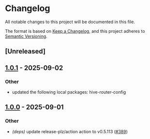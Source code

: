 # Changelog

All notable changes to this project will be documented in this file.

The format is based on [Keep a Changelog](https://keepachangelog.com/en/1.0.0/),
and this project adheres to [Semantic Versioning](https://semver.org/spec/v2.0.0.html).

## [Unreleased]

## [1.0.1](https://github.com/graphql-hive/router/compare/hive-router-plan-executor-v1.0.0...hive-router-plan-executor-v1.0.1) - 2025-09-02

### Other

- updated the following local packages: hive-router-config

## [1.0.0](https://github.com/graphql-hive/router/compare/hive-router-plan-executor-v0.0.1...hive-router-plan-executor-v1.0.0) - 2025-09-01

### Other

- *(deps)* update release-plz/action action to v0.5.113 ([#389](https://github.com/graphql-hive/router/pull/389))
